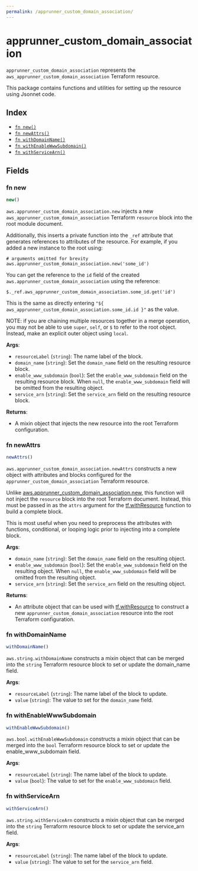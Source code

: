 ```yaml
---
permalink: /apprunner_custom_domain_association/
---
```


# apprunner_custom_domain_association

`apprunner_custom_domain_association` represents the `aws_apprunner_custom_domain_association` Terraform resource.



This package contains functions and utilities for setting up the resource using Jsonnet code.


## Index

* [`fn new()`](#fn-new)
* [`fn newAttrs()`](#fn-newattrs)
* [`fn withDomainName()`](#fn-withdomainname)
* [`fn withEnableWwwSubdomain()`](#fn-withenablewwwsubdomain)
* [`fn withServiceArn()`](#fn-withservicearn)

## Fields

### fn new

```ts
new()
```


`aws.apprunner_custom_domain_association.new` injects a new `aws_apprunner_custom_domain_association` Terraform `resource`
block into the root module document.

Additionally, this inserts a private function into the `_ref` attribute that generates references to attributes of the
resource. For example, if you added a new instance to the root using:

    # arguments omitted for brevity
    aws.apprunner_custom_domain_association.new('some_id')

You can get the reference to the `id` field of the created `aws.apprunner_custom_domain_association` using the reference:

    $._ref.aws_apprunner_custom_domain_association.some_id.get('id')

This is the same as directly entering `"${ aws_apprunner_custom_domain_association.some_id.id }"` as the value.

NOTE: if you are chaining multiple resources together in a merge operation, you may not be able to use `super`, `self`,
or `$` to refer to the root object. Instead, make an explicit outer object using `local`.

**Args**:
  - `resourceLabel` (`string`): The name label of the block.
  - `domain_name` (`string`): Set the `domain_name` field on the resulting resource block.
  - `enable_www_subdomain` (`bool`): Set the `enable_www_subdomain` field on the resulting resource block. When `null`, the `enable_www_subdomain` field will be omitted from the resulting object.
  - `service_arn` (`string`): Set the `service_arn` field on the resulting resource block.

**Returns**:
- A mixin object that injects the new resource into the root Terraform configuration.


### fn newAttrs

```ts
newAttrs()
```


`aws.apprunner_custom_domain_association.newAttrs` constructs a new object with attributes and blocks configured for the `apprunner_custom_domain_association`
Terraform resource.

Unlike [aws.apprunner_custom_domain_association.new](#fn-new), this function will not inject the `resource`
block into the root Terraform document. Instead, this must be passed in as the `attrs` argument for the
[tf.withResource](https://github.com/tf-libsonnet/core/tree/main/docs#fn-withresource) function to build a complete block.

This is most useful when you need to preprocess the attributes with functions, conditional, or looping logic prior to
injecting into a complete block.

**Args**:
  - `domain_name` (`string`): Set the `domain_name` field on the resulting object.
  - `enable_www_subdomain` (`bool`): Set the `enable_www_subdomain` field on the resulting object. When `null`, the `enable_www_subdomain` field will be omitted from the resulting object.
  - `service_arn` (`string`): Set the `service_arn` field on the resulting object.

**Returns**:
  - An attribute object that can be used with [tf.withResource](https://github.com/tf-libsonnet/core/tree/main/docs#fn-withresource) to construct a new `apprunner_custom_domain_association` resource into the root Terraform configuration.


### fn withDomainName

```ts
withDomainName()
```

`aws.string.withDomainName` constructs a mixin object that can be merged into the `string`
Terraform resource block to set or update the domain_name field.



**Args**:
  - `resourceLabel` (`string`): The name label of the block to update.
  - `value` (`string`): The value to set for the `domain_name` field.


### fn withEnableWwwSubdomain

```ts
withEnableWwwSubdomain()
```

`aws.bool.withEnableWwwSubdomain` constructs a mixin object that can be merged into the `bool`
Terraform resource block to set or update the enable_www_subdomain field.



**Args**:
  - `resourceLabel` (`string`): The name label of the block to update.
  - `value` (`bool`): The value to set for the `enable_www_subdomain` field.


### fn withServiceArn

```ts
withServiceArn()
```

`aws.string.withServiceArn` constructs a mixin object that can be merged into the `string`
Terraform resource block to set or update the service_arn field.



**Args**:
  - `resourceLabel` (`string`): The name label of the block to update.
  - `value` (`string`): The value to set for the `service_arn` field.

